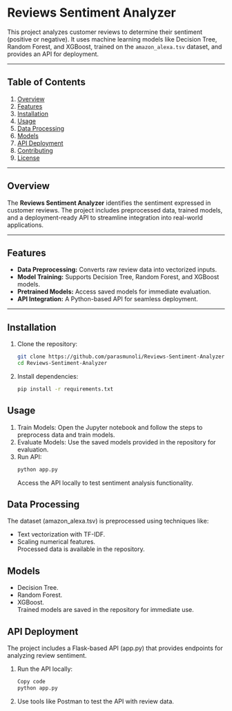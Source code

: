 # Reviews Sentiment Analyzer

This project analyzes customer reviews to determine their sentiment (positive or negative). It uses machine learning models like Decision Tree, Random Forest, and XGBoost, trained on the `amazon_alexa.tsv` dataset, and provides an API for deployment.

---

## Table of Contents

1. [Overview](#overview)  
2. [Features](#features)  
3. [Installation](#installation)  
4. [Usage](#usage)  
5. [Data Processing](#data-processing)  
6. [Models](#models)  
7. [API Deployment](#api-deployment)  
8. [Contributing](#contributing)  
9. [License](#license)

---

## Overview

The **Reviews Sentiment Analyzer** identifies the sentiment expressed in customer reviews. The project includes preprocessed data, trained models, and a deployment-ready API to streamline integration into real-world applications.

---

## Features

- **Data Preprocessing:** Converts raw review data into vectorized inputs.  
- **Model Training:** Supports Decision Tree, Random Forest, and XGBoost models.  
- **Pretrained Models:** Access saved models for immediate evaluation.  
- **API Integration:** A Python-based API for seamless deployment.  

---

## Installation

1. Clone the repository:
   ```bash
   git clone https://github.com/parasmunoli/Reviews-Sentiment-Analyzer.git
   cd Reviews-Sentiment-Analyzer

2. Install dependencies:
   ````bash
   pip install -r requirements.txt

## Usage

1. Train Models: Open the Jupyter notebook and follow the steps to preprocess data and train models.
2. Evaluate Models: Use the saved models provided in the repository for evaluation.
3. Run API:
   ````bash
   python app.py
   ````
   Access the API locally to test sentiment analysis functionality.

## Data Processing
The dataset (amazon_alexa.tsv) is preprocessed using techniques like:  
- Text vectorization with TF-IDF.  
- Scaling numerical features.  
Processed data is available in the repository.

## Models
- Decision Tree.  
- Random Forest.  
- XGBoost.  
Trained models are saved in the repository for immediate use.

## API Deployment
The project includes a Flask-based API (app.py) that provides endpoints for analyzing review sentiment.

1. Run the API locally:
   ````bash
   Copy code
   python app.py
   ````
2. Use tools like Postman to test the API with review data.